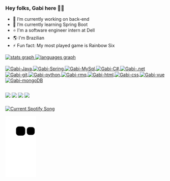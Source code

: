 ### Hey folks, Gabi here 👋🍄

- 🔭 I’m currently working on back-end
- 🌱 I’m currently learning Spring Boot
- ⭐ I'm a software engineer intern at Dell 
- 🌎 I'm Brazilian 
- ⚡ Fun fact: My most played game is Rainbow Six 

<div>
  <a href="https://github.com/gbrllcavichion">
  <img src="https://github-readme-stats.vercel.app/api?username=gbrllcavichion&hide_title=true&hide_rank=false&show_icons=true&include_all_commits=true&count_private=true&disable_animations=false&theme=radical&locale=en&hide_border=false&order=1" height="150" alt="stats graph" />
  <img src="https://github-readme-stats.vercel.app/api/top-langs?username=gbrllcavichion&locale=en&hide_title=false&layout=compact&card_width=320&langs_count=5&theme=radical&hide_border=false&order=2" height="150" alt="languages graph"  />
</div>
  
<div style="display: inline_block"><br>
  <img align="center"alt="Gabi-Java" height="30" width="40" src="https://cdn.jsdelivr.net/gh/devicons/devicon/icons/java/java-plain.svg" />  
  <img align="center"alt="Gabi-Spring" height="30" width="40" src="https://cdn.jsdelivr.net/gh/devicons/devicon/icons/spring/spring-original.svg" /> 
  <img align="center"alt="Gabi-MySql" height="30" width="40" src="https://cdn.jsdelivr.net/gh/devicons/devicon/icons/mysql/mysql-original.svg" />
  <img align="center"alt="Gabi-C#" height="30" width="40" src="https://cdn.jsdelivr.net/gh/devicons/devicon/icons/csharp/csharp-original.svg" />
  <img align="center"alt="Gabi-.net" height="30" width="40" src="https://cdn.jsdelivr.net/gh/devicons/devicon/icons/dotnetcore/dotnetcore-original.svg" />
  <img align="center"alt="Gabi-git" height="30" width="40" src="https://cdn.jsdelivr.net/gh/devicons/devicon/icons/git/git-original.svg" />
  <img align="center"alt="Gabi-python" height="30" width="40" src="https://cdn.jsdelivr.net/gh/devicons/devicon/icons/python/python-plain.svg" />
  <img align="center"alt="Gabi-rmq" height="30" width="40" src="https://icon.icepanel.io/Technology/svg/RabbitMQ.svg">
  <img align="center"alt="Gabi-html" height="30" width="40" src="https://cdn.jsdelivr.net/gh/devicons/devicon/icons/html5/html5-original.svg">
  <img align="center"alt="Gabi-css" height="30" width="40" src="https://cdn.jsdelivr.net/gh/devicons/devicon/icons/css3/css3-original.svg">
  <img align="center"alt="Gabi-vue" height="30" width="40" src="https://cdn.jsdelivr.net/gh/devicons/devicon/icons/vuejs/vuejs-original-wordmark.svg">
  <img align="center"alt="Gabi-mongoDB" height="30" width="40" src="https://cdn.jsdelivr.net/gh/devicons/devicon/icons/mongodb/mongodb-original-wordmark.svg" />
  
</div>

##
  
<div>
  <a href="https://instagram.com/gbrllcavichion" target="_blank"><img src="https://img.shields.io/badge/Instagram-E4405F?style=for-the-badge&logo=instagram&logoColor=white" target="_blank"></a>
  <a href="https://www.linkedin.com/in/gabriellecavichion" target="_blank"><img src="https://img.shields.io/badge/LinkedIn-0077B5?style=for-the-badge&logo=linkedin&logoColor=white" target="_blank"></a>
  <a href="https://open.spotify.com/user/ananan-95?si=R4X_l0rmQP-axod2liF6eQ" target="_blank"><img src="https://img.shields.io/badge/Spotify-1ED760?&style=for-the-badge&logo=spotify&logoColor=white" target="_blank"></a>
  <a href="https://steamcommunity.com/profiles/76561198982828789/" target="_blank"><img src="https://img.shields.io/badge/Steam-000000?style=for-the-badge&logo=steam&logoColor=white" target="_blank"></a>
  
###
  <a href="https://github.com/tthn0/Spotify-Readme">
  <img allign="left" width="50%" src="https://spotify-readme-rho-one.vercel.app/api?theme=dark" alt="Current Spotify Song">
</a>
  
</div>

   ![Snake animation](https://github.com/gbrllcavichion/gbrllcavichion/blob/output/github-contribution-grid-snake.svg)
  
